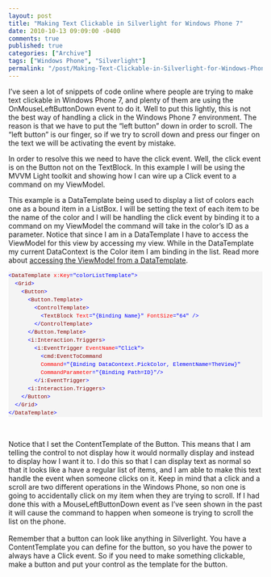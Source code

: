 ```yaml
---
layout: post
title: "Making Text Clickable in Silverlight for Windows Phone 7"
date: 2010-10-13 09:09:00 -0400
comments: true
published: true
categories: ["Archive"]
tags: ["Windows Phone", "Silverlight"]
permalink: "/post/Making-Text-Clickable-in-Silverlight-for-Windows-Phone-7/"
---
```


<p>I’ve seen a lot of snippets of code online where people are trying to make text clickable in Windows Phone 7, and plenty of them are using the OnMouseLeftButtonDown event to do it. Well to put this lightly, this is not the best way of handling a click in the Windows Phone 7 environment. The reason is that we have to put the “left button” down in order to scroll. The “left button” is our finger, so if we try to scroll down and press our finger on the text we will be activating the event by mistake.</p>  <p>In order to resolve this we need to have the click event. Well, the click event is on the Button not on the TextBlock. In this example I will be using the MVVM Light toolkit and showing how I can wire up a Click event to a command on my ViewModel. </p>  <p>This example is a DataTemplate being used to display a list of colors each one as a bound item in a ListBox. I will be setting the text of each item to be the name of the color and I will be handling the click event by binding it to a command on my ViewModel the command will take in the color’s ID as a parameter. Notice that since I am in a DataTemplate I have to access the ViewModel for this view by accessing my view. While in the DataTemplate my current DataContext is the Color item I am binding in the list. Read more about <a href="/post/Accessing-the-ViewModel-Inside-a-DataTemplate-in-Silverlight.aspx" target="_blank">accessing the ViewModel from a DataTemplate</a>.</p>  <div id="codeSnippetWrapper">   <pre style="border-bottom-style: none; text-align: left; padding-bottom: 0px; line-height: 12pt; border-right-style: none; background-color: #f4f4f4; margin: 0em; padding-left: 0px; width: 100%; padding-right: 0px; font-family: 'Courier New', courier, monospace; direction: ltr; border-top-style: none; color: black; font-size: 8pt; border-left-style: none; overflow: visible; padding-top: 0px" id="codeSnippet"><span style="color: #0000ff">&lt;</span><span style="color: #800000">DataTemplate</span> <span style="color: #ff0000">x:Key</span><span style="color: #0000ff">="colorListTemplate"</span><span style="color: #0000ff">&gt;</span><br>  <span style="color: #0000ff">&lt;</span><span style="color: #800000">Grid</span><span style="color: #0000ff">&gt;</span><br>    <span style="color: #0000ff">&lt;</span><span style="color: #800000">Button</span><span style="color: #0000ff">&gt;</span><br>      <span style="color: #0000ff">&lt;</span><span style="color: #800000">Button.Template</span><span style="color: #0000ff">&gt;</span><br>        <span style="color: #0000ff">&lt;</span><span style="color: #800000">ControlTemplate</span><span style="color: #0000ff">&gt;</span><br>          <span style="color: #0000ff">&lt;</span><span style="color: #800000">TextBlock</span> <span style="color: #ff0000">Text</span><span style="color: #0000ff">="{Binding Name}"</span> <span style="color: #ff0000">FontSize</span><span style="color: #0000ff">="64"</span> <span style="color: #0000ff">/&gt;</span><br>        <span style="color: #0000ff">&lt;/</span><span style="color: #800000">ControlTemplate</span><span style="color: #0000ff">&gt;</span><br>      <span style="color: #0000ff">&lt;/</span><span style="color: #800000">Button.Template</span><span style="color: #0000ff">&gt;</span><br>      <span style="color: #0000ff">&lt;</span><span style="color: #800000">i:Interaction.Triggers</span><span style="color: #0000ff">&gt;</span><br>        <span style="color: #0000ff">&lt;</span><span style="color: #800000">i:EventTrigger</span> <span style="color: #ff0000">EventName</span><span style="color: #0000ff">="Click"</span><span style="color: #0000ff">&gt;</span><br>          <span style="color: #0000ff">&lt;</span><span style="color: #800000">cmd:EventToCommand</span> <br>          <span style="color: #ff0000">Command</span><span style="color: #0000ff">="{Binding DataContext.PickColor, ElementName=TheView}"</span> <br>          <span style="color: #ff0000">CommandParameter</span><span style="color: #0000ff">="{Binding Path=ID}"</span><span style="color: #0000ff">/&gt;</span><br>        <span style="color: #0000ff">&lt;/</span><span style="color: #800000">i:EventTrigger</span><span style="color: #0000ff">&gt;</span><br>      <span style="color: #0000ff">&lt;</span><span style="color: #800000">i:Interaction.Triggers</span><span style="color: #0000ff">&gt;</span><br>    <span style="color: #0000ff">&lt;/</span><span style="color: #800000">Button</span><span style="color: #0000ff">&gt;</span><br>  <span style="color: #0000ff">&lt;/</span><span style="color: #800000">Grid</span><span style="color: #0000ff">&gt;</span><br><span style="color: #0000ff">&lt;/</span><span style="color: #800000">DataTemplate</span><span style="color: #0000ff">&gt;</span></pre>

  <br></div>

<div id="codeSnippetWrapper">Notice that I set the ContentTemplate of the Button. This means that I am telling the control to not display how it would normally display and instead to display how I want it to. I do this so that I can display text as normal so that it looks like a have a regular list of items, and I am able to make this text handle the event when someone clicks on it. Keep in mind that a click and a scroll are two different operations in the Windows Phone, so non one is going to accidentally click on my item when they are trying to scroll. If I had done this with a MouseLeftButtonDown event as I’ve seen shown in the past it will cause the command to happen when someone is trying to scroll the list on the phone. </div>

<div>&nbsp;</div>

<div>Remember that a button can look like anything in Silverlight. You have a ContentTemplate you can define for the button, so you have the power to always have a Click event. So if you need to make something clickable, make a button and put your control as the template for the button.</div>
